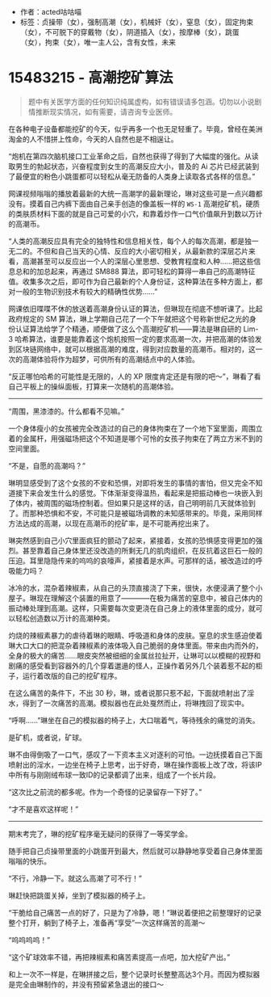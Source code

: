 - 作者：acted咕咕喵
- 标签：贞操带（女），强制高潮（女），机械奸（女），窒息（女），固定拘束（女），不可脱下的穿戴物（女），阴道插入（女），按摩棒（女），跳蛋（女），拘束（女），唯一主人公，含有女性，未来

# 15483215 - 高潮挖矿算法
> 题中有关医学方面的任何知识纯属虚构，如有错误请多包涵。切勿以小说剧情推断现实情况，如有需要，请咨询专业医师。

在各种电子设备都能挖矿的今天，似乎再多一个也无足轻重了。毕竟，曾经在美洲淘金的人不惜拼上性命，今天的人自然也是不相逞让。

“炮机在第四次脑机接口工业革命之后，自然也获得了得到了大幅度的强化。从读取男生的勃起状态，兴奋程度到女生的高潮反应大小，普及的 Ai 芯片已经武装到了最便宜的粉色小跳蛋都可以轻松从毫无防备的人类身上读取各式各样的信息。”

网课视频嗡嗡的播放着最新的大统一高潮学的最新理论，琳对这些可是一点兴趣都没有。摸着自己内裤下面由自己亲手创造的像盖板一样的 `WS-1` 高潮挖矿机，硬质的类肤质材料下面的就是自己可爱的小穴，和靠着炒作一口气价值飙升到数以万计的高潮币。

“人类的高潮反应具有完全的独特性和信息相关性，每个人的每次高潮，都是独一无二的。不但和自己当天的心情、反应的大小密切相关，从最新款的深层芯片来看，高潮甚至可以反应出一个人的深层心里思想、受教育程度和人种……把这些信息总和的加总起来，再通过 SM888 算法，即可轻松的算得一串自己的高潮特征值。收集多次之后，即可作为自己最新的个人身份证，这种算法在多种方面上，都对一般的生物识别技术有较大的精确性优势……”

网课依旧喋喋不休的放送着高潮身份认证的算法，但琳现在彻底不想听课了。比起政府规定的 SM 算法，琳上学期自己花了一个下午就把这个号称新世纪之光的身份认证算法给学了个精通，顺便做了这么个高潮挖矿机——算法是琳自研的 Lim-3 哈希算法，谁要是能靠着这个炮机按照一定的要求高潮一次，并把高潮的体验发到区块链网络中，就可以根据高潮的难度，得到对应数量的高潮币。相对的，这一次的高潮体验将作为超梦，可供所有的高潮结点中的人体验。

“反正哪怕哈希的可能性是无限的，人的 XP 限度肯定还是有限的吧～”，琳看了看自己平板上的操纵面板，打算来一次随机的高潮体验。

- - -

“周围，黑漆漆的。什么都看不见嘛。”

一个身体瘦小的女孩被完全改造过的自己的身体拘束在了一个地下室里面，周围立着的金属杆，用强磁场把这个不知道是哪个可怜的女孩子拘束在了两立方米不到的空间里面。

“不是，自愿的高潮吗？”

琳明显感受到了这个女孩的不安和恐惧，对即将发生的事情的害怕，但又完全不知道接下来会发生什么的感觉。下体渐渐变得温热，看起来是把振动棒也一块嵌入到了体内，被周围的磁场控制着。但如果只是这样的话，自己明明前几天就体验到了。而那种恐惧和不安，不可能只是被磁场调教的未知感带来的。毕竟，采用同样方法达成的高潮，以现在高潮币的挖矿率，是不可能再挖出来了。

琳突然感到自己小穴里面疯狂的颤动了起来，紧接着，女孩的恐惧感变得更加的强烈。甚至靠着自己身体里还没改造的所剩无几的肌肉组织，在反抗着这巨石一般的压迫。耳里隐隐传来的呜呜的哀嚎声，紧接着是水声。可那样的话，被改造过的呼吸能力吗？

冰冷的水，混杂着辣椒素，从自己的头顶直接浇了下来，很快，水便浸满了整个小屋子。琳现在理解这个装置的用意了————在极为痛苦的窒息中，被自己体内的振动棒处理到高潮。这样，只需要每次变更浇在自己身上的液体里面的成分，就可以轻松创造数以万计的高潮种类。

灼烧的辣椒素暴力的虐待着琳的眼睛、呼吸道和身体的皮肤。窒息的求生感迫使着琳大口大口的把混杂着辣椒素的液体吸入自己脆弱的身体里面。带来由内而外的，全身的极大的痛苦……眼皮突然被细细的金属丝拉扯开，让琳可以以模糊的视野和剧痛的感受看到容器外的几个穿着邋遢的怪人，正操作着另外几个装着惹不起的柜子，运行着改版的自己的挖矿程序。

在这么痛苦的条件下，不出 30 秒，琳，或者说那只惹不起，下面就喷射出了淫水，得到了一次痛苦的高潮。模拟器也在此处戛然而止，将琳拽回了现实中。

“呼啊……”琳坐在自己的模拟器的椅子上，大口喘着气，等待残余的痛觉的消失。

是矿机，或者说，矿球。

琳不由得倒吸了一口气，感叹了一下资本主义对逐利的可怕。一边抚摸着自己下面喷射出的淫水，一边坐在椅子上思考，出于好奇，琳在操作面板上改了改，将该IP中所有与刚刚绒布球一致ID的记录都调了出来，组成了一个长片段。

“这次比之前流的都多呢。作为一个奇怪的记录留存一下好了。”

“才不是喜欢这样呢！”

- - -

期末考完了，琳的挖矿程序毫无疑问的获得了一等奖学金。

随手把自己贞操带里面的小跳蛋开到最大，然后就可以静静地享受着自己身体里面嗡嗡的快乐。

“不行，冷静一下。就这么高潮了可不行！”

琳赶快把跳蛋关掉，坐到了模拟器的椅子上。

“干脆给自己痛苦一点的好了，只是为了冷静，嗯！”琳说着便把之前整理好的记录整个打开，躺到了椅子上，准备再“享受”一次这样痛苦的高潮～

“呜呜呜呜！”

“这个矿球效率不错，再把辣椒素和痛苦素提高一点吧，加大挖矿产出。”

和上一次不一样是，在琳拼接之后，整个记录时长整整高达3个月。而因为模拟器是完全由琳制作的，并没有预留紧急退出的接口～

